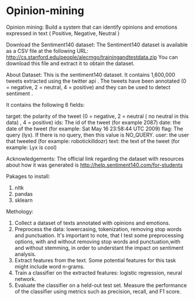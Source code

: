 # Opinion-mining
Opinion mining: Build a system that can identify opinions and emotions expressed in text ( Positive, Negative, Neutral )


Download the Sentiment140 dataset: The Sentiment140 dataset is available as a CSV file at the following URL: http://cs.stanford.edu/people/alecmgo/trainingandtestdata.zip  You can download this file and extract it to obtain the dataset.


About Dataset:
This is the sentiment140 dataset. It contains 1,600,000 tweets extracted using the twitter api . The tweets have been annotated (0 = negative, 2 = neutral, 4 = positive) and they can be used to detect sentiment .

It contains the following 6 fields:

target: the polarity of the tweet (0 = negative, 2 = neutral ( no neutral in this data) , 4 = positive)
ids: The id of the tweet (for example 2087)
date: the date of the tweet (for example: Sat May 16 23:58:44 UTC 2009)
flag: The query (lyx). If there is no query, then this value is NO_QUERY.
user: the user that tweeted (for example: robotickilldozr)
text: the text of the tweet (for example: Lyx is cool)

Acknowledgements:
The official link regarding the dataset with resources about how it was generated is 
http://help.sentiment140.com/for-students 


Pakages to install:
1. nltk
2. pandas
3. sklearn

Methology:
1. Collect a dataset of texts annotated with opinions and emotions.
2. Preprocess the data: lowercasing, tokenization, removing stop words and punctuation. It's important to note, that I test some preprocessing options, with and without removing stop words and punctuation,with and without stemming, in order to understant the impact on sentiment analysis. 
4. Extract features from the text. Some potential features for this task might include word n-grams.
5. Train a classifier on the extracted features: logistic regression, neural network.
6. Evaluate the classifier on a held-out test set. Measure the performance of the classifier using metrics such as precision, recall, and F1 score.
